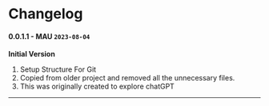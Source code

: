 # Changelog

#### 0.0.1.1 - MAU `2023-08-04`

**Initial Version** 

1. Setup Structure For Git
2. Copied from older project and removed all the unnecessary files.
3. This was originally created to explore chatGPT
----

